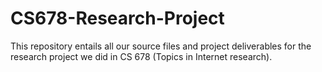 # CS678-Research-Project
This repository entails all our source files and project deliverables for the research project we did in CS 678 (Topics in Internet research).
